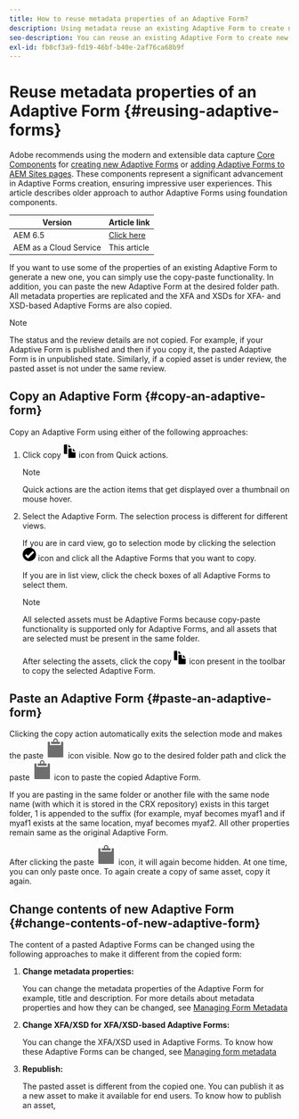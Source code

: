```yaml
---
title: How to reuse metadata properties of an Adaptive Form?
description: Using metadata reuse an existing Adaptive Form to create new Adaptive Forms.
seo-description: You can reuse an existing Adaptive Form to create new Adaptive Forms.
exl-id: fb8cf3a9-fd19-46bf-b40e-2af76ca68b9f
---
```

# Reuse metadata properties of an Adaptive Form {#reusing-adaptive-forms}

<span class="preview"> Adobe recommends using the modern and extensible data capture [Core Components](https://experienceleague.adobe.com/docs/experience-manager-core-components/using/adaptive-forms/introduction.html) for [creating new Adaptive Forms](/help/forms/creating-adaptive-form-core-components.md) or [adding Adaptive Forms to AEM Sites pages](/help/forms/create-or-add-an-adaptive-form-to-aem-sites-page.md). These components represent a significant advancement in Adaptive Forms creation, ensuring impressive user experiences. This article describes older approach to author Adaptive Forms using foundation components. </span>


| Version | Article link |
| -------- | ---------------------------- |
| AEM 6.5  |    [Click here](https://experienceleague.adobe.com/docs/experience-manager-65/forms/adaptive-forms-basic-authoring/reusing-adaptive-forms.html)                  |
| AEM as a Cloud Service     | This article         |

If you want to use some of the properties of an existing Adaptive Form to generate a new one, you can simply use the copy-paste functionality. In addition, you can paste the new Adaptive Form at the desired folder path. All metadata properties are replicated and the XFA and XSDs for XFA- and XSD-based Adaptive Forms are also copied.

>[!NOTE]
>
>The status and the review details are not copied. For example, if your Adaptive Form is published and then if you copy it, the pasted Adaptive Form is in unpublished state. Similarly, if a copied asset is under review, the pasted asset is not under the same review.

## Copy an Adaptive Form {#copy-an-adaptive-form}

Copy an Adaptive Form using either of the following approaches:

1. Click copy ![aem6forms_copy](assets/aem6forms_copy.png) icon from Quick actions.

   >[!NOTE]
   >
   >Quick actions are the action items that get displayed over a thumbnail on mouse hover.

1. Select the Adaptive Form. The selection process is different for different views.

   If you are in card view, go to selection mode by clicking the selection ![aem6forms_check-circle](assets/aem6forms_check-circle.png) icon and click all the Adaptive Forms that you want to copy.

   If you are in list view, click the check boxes of all Adaptive Forms to select them.

   >[!NOTE]
   >
   >All selected assets must be Adaptive Forms because copy-paste functionality is supported only for Adaptive Forms, and all assets that are selected must be present in the same folder.

   After selecting the assets, click the copy ![aem6forms_copy](assets/aem6forms_copy.png) icon present in the toolbar to copy the selected Adaptive Form.

## Paste an Adaptive Form {#paste-an-adaptive-form}

Clicking the copy action automatically exits the selection mode and makes the paste ![Paste](assets/Smock_Paste_18_N.svg) icon visible. Now go to the desired folder path and click the paste ![Paste](assets/Smock_Paste_18_N.svg) icon to paste the copied Adaptive Form.

If you are pasting in the same folder or another file with the same node name (with which it is stored in the CRX repository) exists in this target folder, 1 is appended to the suffix (for example, myaf becomes myaf1 and if myaf1 exists at the same location, myaf becomes myaf2. All other properties remain same as the original Adaptive Form.

After clicking the paste ![Paste](assets/Smock_Paste_18_N.svg) icon, it will again become hidden. At one time, you can only paste once. To again create a copy of same asset, copy it again.

## Change contents of new Adaptive Form {#change-contents-of-new-adaptive-form}

The content of a pasted Adaptive Forms can be changed using the following approaches to make it different from the copied form:

1. **Change metadata properties:**

   You can change the metadata properties of the Adaptive Form for example, title and description. For more details about metadata properties and how they can be changed, see [Managing Form Metadata](manage-form-metadata.md)

1. **Change XFA/XSD for XFA/XSD-based Adaptive Forms:**

   You can change the XFA/XSD used in Adaptive Forms. To know how these Adaptive Forms can be changed, see [Managing form metadata](manage-form-metadata.md)

1. **Republish:**

   The pasted asset is different from the copied one. You can publish it as a new asset to make it available for end users. To know how to publish an asset, <!-- see [Publishing and unpublishing forms](publishing-unpublishing-forms.md) -->

